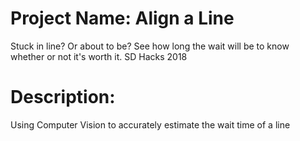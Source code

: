 # Project Name: Align a Line
Stuck in line? Or about to be? See how long the wait will be to know whether or not it's worth it.
SD Hacks 2018

# Description:
Using Computer Vision to accurately estimate  the wait time of a line

